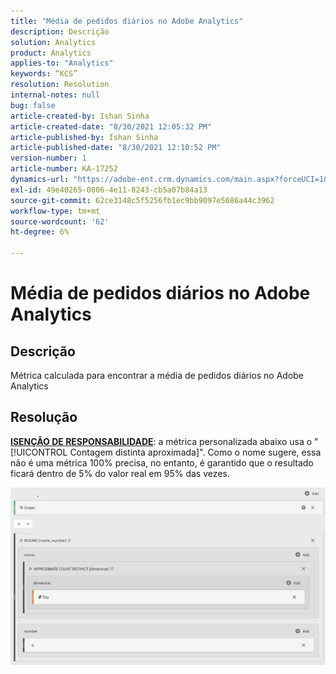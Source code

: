 ```yaml
---
title: "Média de pedidos diários no Adobe Analytics"
description: Descrição
solution: Analytics
product: Analytics
applies-to: "Analytics"
keywords: “KCS”
resolution: Resolution
internal-notes: null
bug: false
article-created-by: Ishan Sinha
article-created-date: "8/30/2021 12:05:32 PM"
article-published-by: Ishan Sinha
article-published-date: "8/30/2021 12:10:52 PM"
version-number: 1
article-number: KA-17252
dynamics-url: "https://adobe-ent.crm.dynamics.com/main.aspx?forceUCI=1&pagetype=entityrecord&etn=knowledgearticle&id=f9396d8d-8a09-ec11-b6e6-00224808d564"
exl-id: 49e40265-0806-4e11-8243-cb5a07b84a13
source-git-commit: 62ce3148c5f5256fb1ec9bb9097e5686a44c3962
workflow-type: tm+mt
source-wordcount: '62'
ht-degree: 6%

---
```


# Média de pedidos diários no Adobe Analytics

## Descrição


Métrica calculada para encontrar a média de pedidos diários no Adobe Analytics




## Resolução


<u><b>ISENÇÃO DE RESPONSABILIDADE</b></u>: a métrica personalizada abaixo usa o &quot;[!UICONTROL Contagem distinta aproximada]&quot;. Como o nome sugere, essa não é uma métrica 100% precisa, no entanto, é garantido que o resultado ficará dentro de 5% do valor real em 95% das vezes.

![](assets/9d67ac27-8b09-ec11-b6e6-00224808d564.png)
